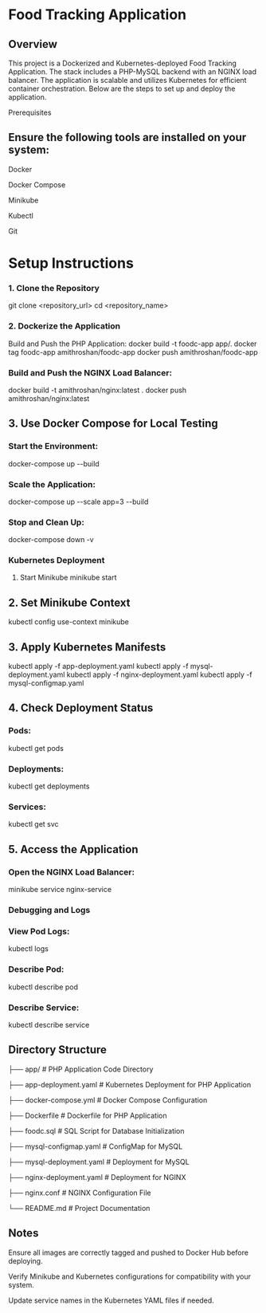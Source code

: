 # Food Tracking Application

## Overview

This project is a Dockerized and Kubernetes-deployed Food Tracking Application. The stack includes a PHP-MySQL backend with an NGINX load balancer. The application is scalable and utilizes Kubernetes for efficient container orchestration. Below are the steps to set up and deploy the application.

Prerequisites

## Ensure the following tools are installed on your system:
Docker

Docker Compose

Minikube

Kubectl

Git

# Setup Instructions
### 1. Clone the Repository
git clone <repository_url>
cd <repository_name>


### 2. Dockerize the Application
Build and Push the PHP Application:
docker build -t foodc-app app/.
docker tag foodc-app amithroshan/foodc-app
docker push amithroshan/foodc-app

### Build and Push the NGINX Load Balancer:
docker build -t amithroshan/nginx:latest .
docker push amithroshan/nginx:latest

## 3. Use Docker Compose for Local Testing
### Start the Environment:
docker-compose up --build

### Scale the Application:
docker-compose up --scale app=3 --build

### Stop and Clean Up:
docker-compose down -v


### Kubernetes Deployment
1. Start Minikube
minikube start

## 2. Set Minikube Context
kubectl config use-context minikube

## 3. Apply Kubernetes Manifests

kubectl apply -f app-deployment.yaml
kubectl apply -f mysql-deployment.yaml
kubectl apply -f nginx-deployment.yaml
kubectl apply -f mysql-configmap.yaml


## 4. Check Deployment Status
### Pods:
kubectl get pods

### Deployments:
kubectl get deployments

### Services:
kubectl get svc


## 5. Access the Application
### Open the NGINX Load Balancer:
minikube service nginx-service

### Debugging and Logs
### View Pod Logs:
kubectl logs <pod-name>

### Describe Pod:
kubectl describe pod <pod-name>

### Describe Service:
kubectl describe service <service-name>




## Directory Structure

├── app/                       # PHP Application Code Directory

├── app-deployment.yaml        # Kubernetes Deployment for PHP Application

├── docker-compose.yml         # Docker Compose Configuration

├── Dockerfile                 # Dockerfile for PHP Application

├── foodc.sql                  # SQL Script for Database Initialization

├── mysql-configmap.yaml       # ConfigMap for MySQL

├── mysql-deployment.yaml      # Deployment for MySQL

├── nginx-deployment.yaml      # Deployment for NGINX

├── nginx.conf                 # NGINX Configuration File

└── README.md                  # Project Documentation


## Notes

Ensure all images are correctly tagged and pushed to Docker Hub before deploying.

Verify Minikube and Kubernetes configurations for compatibility with your system.

Update service names in the Kubernetes YAML files if needed.
